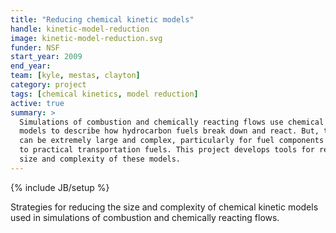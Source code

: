 ```yaml
---
title: "Reducing chemical kinetic models"
handle: kinetic-model-reduction
image: kinetic-model-reduction.svg
funder: NSF
start_year: 2009
end_year:
team: [kyle, mestas, clayton]
category: project
tags: [chemical kinetics, model reduction]
active: true
summary: >
  Simulations of combustion and chemically reacting flows use chemical kinetic
  models to describe how hydrocarbon fuels break down and react. But, these models
  can be extremely large and complex, particularly for fuel components relevant
  to practical transportation fuels. This project develops tools for reducing the
  size and complexity of these models.
---
```

{% include JB/setup %}

Strategies for reducing the size and complexity of chemical kinetic models used in simulations of combustion and chemically reacting flows.
